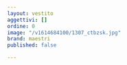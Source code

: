 ```yaml
---
layout: vestito
aggettivi: []
ordine: 0
image: "/v1614684100/1307_ctbzsk.jpg"
brand: maestri
published: false

---
```

